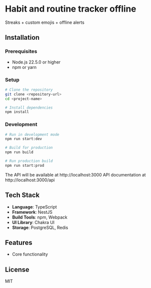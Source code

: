 # Habit and routine tracker offline

Streaks + custom emojis + offline alerts

## Installation

### Prerequisites
- Node.js 22.5.0 or higher
- npm or yarn

### Setup
```bash
# Clone the repository
git clone <repository-url>
cd <project-name>

# Install dependencies
npm install
```

### Development
```bash
# Run in development mode
npm run start:dev

# Build for production
npm run build

# Run production build
npm run start:prod
```

The API will be available at http://localhost:3000
API documentation at http://localhost:3000/api

## Tech Stack

- **Language**: TypeScript
- **Framework**: NestJS
- **Build Tools**: npm, Webpack
- **UI Library**: Chakra UI
- **Storage**: PostgreSQL, Redis

## Features

- Core functionality

## License

MIT
